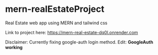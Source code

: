 # mern-realEstateProject
Real Estate web app using MERN and tailwind css

Link to project here: https://mern-real-estate-dq0l.onrender.com

Disclaimer: Currently fixing google-auth login method.
Edit: **GoogleAuth working**
